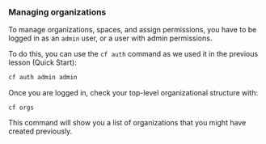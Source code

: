 ### Managing organizations

To manage organizations, spaces, and assign permissions, you have to be logged in as an `admin` user, or a user with admin permissions.

To do this, you can use the `cf auth` command as we used it in the previous lesson (Quick Start):

```sh
cf auth admin admin
```

Once you are logged in, check your top-level organizational structure with:

```
cf orgs
```

This command will show you a list of organizations that you might have created previously.
